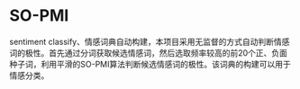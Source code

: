 # SO-PMI
sentiment classify、情感词典自动构建，本项目采用无监督的方式自动判断情感词的极性。首先通过分词获取候选情感词，然后选取频率较高的前20个正、负面种子词，利用平滑的SO-PMI算法判断候选情感词的极性。该词典的构建可以用于情感分类。
